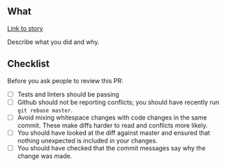 ## What

[Link to story](https://dsdmoj.atlassian.net/browse/-LASBXXX)

Describe what you did and why.

## Checklist

Before you ask people to review this PR:

- [ ] Tests and linters should be passing
- [ ] Github should not be reporting conflicts; you should have recently run `git rebase master`.
- [ ] Avoid mixing whitespace changes with code changes in the same commit. These make diffs harder to read and conflicts more likely.
- [ ] You should have looked at the diff against master and ensured that nothing unexpected is included in your changes.
- [ ] You should have checked that the commit messages say why the change was made.
